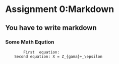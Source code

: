 # Assignment 0:Markdown
## You have to write markdown
### Some Math Eqution
			First  equation:
		Second equation: X = Z_{gama}+_\epsilon
		


